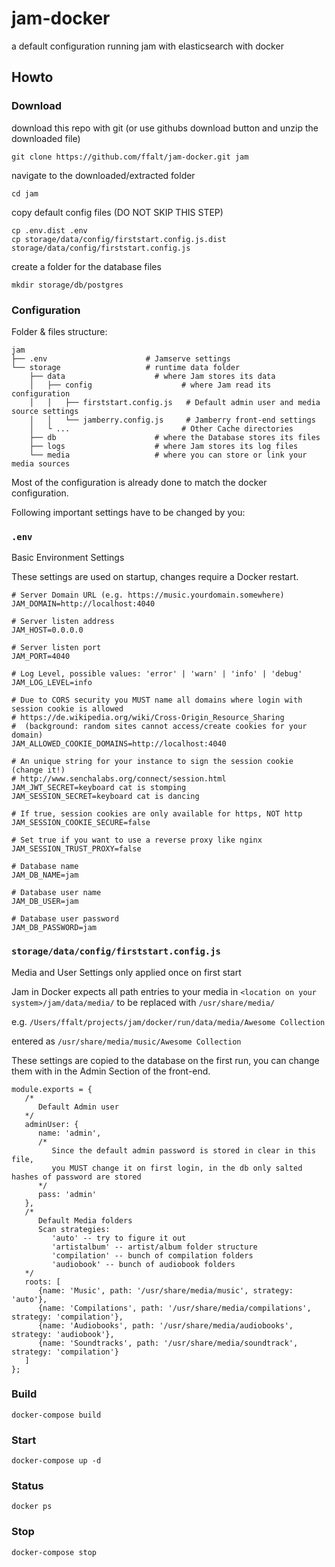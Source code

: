 # jam-docker
a default configuration running jam with elasticsearch with docker

## Howto

### Download

download this repo with git (or use githubs download button and unzip the downloaded file)

`git clone https://github.com/ffalt/jam-docker.git jam`

navigate to the downloaded/extracted folder

`cd jam`

copy default config files (DO NOT SKIP THIS STEP)

```
cp .env.dist .env
cp storage/data/config/firststart.config.js.dist storage/data/config/firststart.config.js
```

create a folder for the database files

```
mkdir storage/db/postgres
```

### Configuration

Folder & files structure:
```
jam
├── .env                      # Jamserve settings
└── storage                   # runtime data folder
    ├── data                    # where Jam stores its data
    │   ├── config                    # where Jam read its configuration
    │   │   ├── firststart.config.js   # Default admin user and media source settings
    │   │   └── jamberry.config.js     # Jamberry front-end settings
    │   └ ...                         # Other Cache directories 
    ├── db                      # where the Database stores its files
    ├── logs                    # where Jam stores its log files
    └── media                   # where you can store or link your media sources
```

Most of the configuration is already done to match the docker configuration. 

Following important settings have to be changed by you:

### `.env`

Basic Environment Settings

These settings are used on startup, changes require a Docker restart.

```
# Server Domain URL (e.g. https://music.yourdomain.somewhere)
JAM_DOMAIN=http://localhost:4040

# Server listen address
JAM_HOST=0.0.0.0

# Server listen port
JAM_PORT=4040

# Log Level, possible values: 'error' | 'warn' | 'info' | 'debug'
JAM_LOG_LEVEL=info

# Due to CORS security you MUST name all domains where login with session cookie is allowed
# https://de.wikipedia.org/wiki/Cross-Origin_Resource_Sharing
#  (background: random sites cannot access/create cookies for your domain)
JAM_ALLOWED_COOKIE_DOMAINS=http://localhost:4040

# An unique string for your instance to sign the session cookie (change it!)
# http://www.senchalabs.org/connect/session.html
JAM_JWT_SECRET=keyboard cat is stomping
JAM_SESSION_SECRET=keyboard cat is dancing

# If true, session cookies are only available for https, NOT http
JAM_SESSION_COOKIE_SECURE=false

# Set true if you want to use a reverse proxy like nginx
JAM_SESSION_TRUST_PROXY=false

# Database name
JAM_DB_NAME=jam

# Database user name
JAM_DB_USER=jam

# Database user password
JAM_DB_PASSWORD=jam

```


### `storage/data/config/firststart.config.js`

Media and User Settings only applied once on first start

Jam in Docker expects all path entries to your media in `<location on your system>/jam/data/media/` to be replaced with `/usr/share/media/`

e.g. `/Users/ffalt/projects/jam/docker/run/data/media/Awesome Collection`

entered as `/usr/share/media/music/Awesome Collection`

These settings are copied to the database on the first run, you can change them with in the Admin Section of the front-end.

```
module.exports = {
   /*
      Default Admin user
   */
   adminUser: {
      name: 'admin',
      /* 
         Since the default admin password is stored in clear in this file,
         you MUST change it on first login, in the db only salted hashes of password are stored
      */
      pass: 'admin'   
   },
   /*
      Default Media folders
      Scan strategies:
         'auto' -- try to figure it out
         'artistalbum' -- artist/album folder structure
         'compilation' -- bunch of compilation folders
         'audiobook' -- bunch of audiobook folders
   */
   roots: [
      {name: 'Music', path: '/usr/share/media/music', strategy: 'auto'},
      {name: 'Compilations', path: '/usr/share/media/compilations', strategy: 'compilation'},
      {name: 'Audiobooks', path: '/usr/share/media/audiobooks', strategy: 'audiobook'},
      {name: 'Soundtracks', path: '/usr/share/media/soundtrack', strategy: 'compilation'}
   ]
};

```

### Build
`docker-compose build`

### Start
`docker-compose up -d`

### Status
`docker ps`

### Stop
`docker-compose stop`
